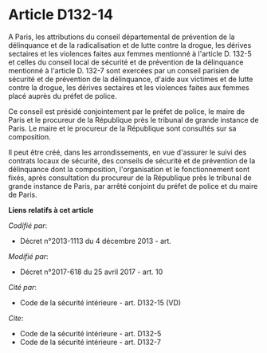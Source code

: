 # Article D132-14

A Paris, les attributions du conseil départemental de prévention de la délinquance et de la radicalisation et de lutte contre
la drogue, les dérives sectaires et les violences faites aux femmes mentionné à l'article D. 132-5 et celles du conseil local
de sécurité et de prévention de la délinquance mentionné à l'article D. 132-7 sont exercées par un conseil parisien de
sécurité et de prévention de la délinquance, d'aide aux victimes et de lutte contre la drogue, les dérives sectaires et les
violences faites aux femmes placé auprès du préfet de police.

Ce conseil est présidé conjointement par le préfet de police, le maire de Paris et le procureur de la République près le
tribunal de grande instance de Paris. Le maire et le procureur de la République sont consultés sur sa composition.

Il peut être créé, dans les arrondissements, en vue d'assurer le suivi des contrats locaux de sécurité, des conseils de
sécurité et de prévention de la délinquance dont la composition, l'organisation et le fonctionnement sont fixés, après
consultation du procureur de la République près le tribunal de grande instance de Paris, par arrêté conjoint du préfet de
police et du maire de Paris.

**Liens relatifs à cet article**

_Codifié par_:

  - Décret n°2013-1113 du 4 décembre 2013 - art.

_Modifié par_:

  - Décret n°2017-618 du 25 avril 2017 - art. 10

_Cité par_:

  - Code de la sécurité intérieure - art. D132-15 (VD)

_Cite_:

  - Code de la sécurité intérieure - art. D132-5
  - Code de la sécurité intérieure - art. D132-7
